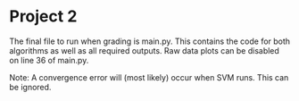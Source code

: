 # Project 2

The final file to run when grading is main.py. This contains the code for both algorithms
as well as all required outputs. Raw data plots can be disabled on line 36 of main.py.

Note: A convergence error will (most likely) occur when SVM runs. This can be ignored.

